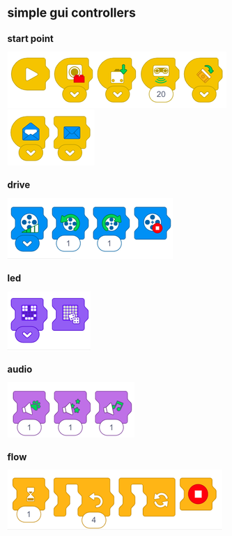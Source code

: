 # simple gui controllers

## start point

![](./simp1.png)
![](./simp2.png)

## drive

![](./simp3.png)


## led

![](./simp4.png)

## audio 

![](./simp5.png)

## flow

![](./simp6.png)
